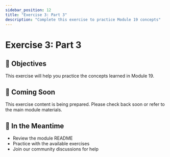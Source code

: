 ```yaml
---
sidebar_position: 12
title: "Exercise 3: Part 3"
description: "Complete this exercise to practice Module 19 concepts"
---
```


# Exercise 3: Part 3

## 🎯 Objectives

This exercise will help you practice the concepts learned in Module 19.

## 📝 Coming Soon

This exercise content is being prepared. Please check back soon or refer to the main module materials.

## 🚀 In the Meantime

- Review the module README
- Practice with the available exercises
- Join our community discussions for help
